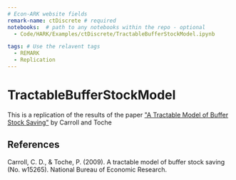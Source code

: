 ```yaml
---
# Econ-ARK website fields
remark-name: ctDiscrete # required
notebooks:  # path to any notebooks within the repo - optional
  - Code/HARK/Examples/ctDiscrete/TractableBufferStockModel.ipynb

tags: # Use the relavent tags
  - REMARK
  - Replication
---
```


# TractableBufferStockModel

This is a replication of the results of the paper ["A Tractable Model of Buffer Stock Saving"](http://www.econ2.jhu.edu/people/ccarroll/papers/ctDiscrete.pdf)  by Carroll and Toche


## References

Carroll, C. D., & Toche, P. (2009). A tractable model of buffer stock saving (No. w15265). National Bureau of Economic Research.

